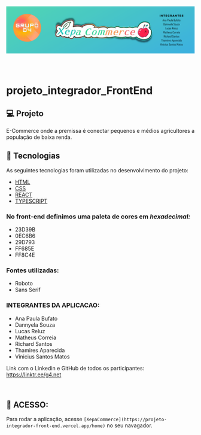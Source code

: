 <h1 align="center">
  <img src="src/assets/img/INTEGRANTES.png" alt="logo" >

</h1>

<br> 

# projeto_integrador_FrontEnd

## :computer: Projeto
E-Commerce onde a premissa é conectar pequenos e médios agricultores a população de baixa renda.

## :rocket: Tecnologias

As seguintes tecnologias foram utilizadas no desenvolvimento do projeto:

- [HTML](https://devdocs.io/html/)
- [CSS](https://devdocs.io/css/) 
- [REACT](https://devdocs.io/react/)
- [TYPESCRIPT](https://devdocs.io/typescript/)
### No front-end definimos uma paleta de cores em _hexadecimal:_
* 23D39B
* 0EC6B6
* 29D793
* FF685E
* FF8C4E


### Fontes utilizadas:
* Roboto
* Sans Serif

### **INTEGRANTES DA APLICACAO:**

* Ana Paula Bufato
* Dannyela Souza
* Lucas Reluz
* Matheus Correia
* Richard Santos
* Thamires Aparecida
* Vinicius Santos Matos


Link com o Linkedin e GitHub de todos os participantes: <https://linktr.ee/g4.net>

<br>

## :wrench: ACESSO:
Para rodar a aplicação, acesse ```[XepaCommerce](https://projeto-integrador-front-end.vercel.app/home)``` no seu navagador.
